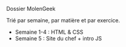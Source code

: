 

Dossier MolenGeek

Trié par semaine, par matière et par exercice.

 - Semaine 1-4 : HTML & CSS
 - Semaine 5 : Site du chef + intro JS
